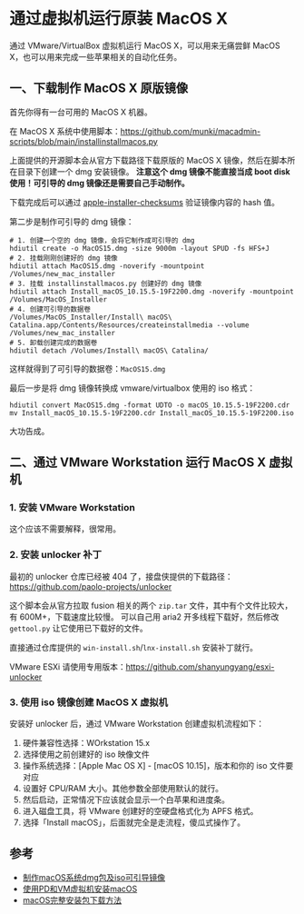 # 通过虚拟机运行原装 MacOS X

通过 VMware/VirtualBox 虚拟机运行 MacOS X，可以用来无痛尝鲜 MacOS X，也可以用来完成一些苹果相关的自动化任务。


## 一、下载制作 MacOS X 原版镜像

首先你得有一台可用的 MacOS X 机器。

在 MacOS X 系统中使用脚本：https://github.com/munki/macadmin-scripts/blob/main/installinstallmacos.py

上面提供的开源脚本会从官方下载路径下载原版的 MacOS X 镜像，然后在脚本所在目录下创建一个 dmg 安装镜像。
**注意这个 dmg 镜像不能直接当成 boot disk 使用！可引导的 dmg 镜像还是需要自己手动制作。**

下载完成后可以通过 [apple-installer-checksums](https://github.com/notpeter/apple-installer-checksums) 验证镜像内容的 hash 值。

第二步是制作可引导的 dmg 镜像：

```shell
# 1. 创建一个空的 dmg 镜像，会将它制作成可引导的 dmg
hdiutil create -o MacOS15.dmg -size 9000m -layout SPUD -fs HFS+J
# 2. 挂载刚刚创建好的 dmg 镜像
hdiutil attach MacOS15.dmg -noverify -mountpoint /Volumes/new_mac_installer
# 3. 挂载 installinstallmacos.py 创建好的 dmg 镜像
hdiutil attach Install_macOS_10.15.5-19F2200.dmg -noverify -mountpoint /Volumes/MacOS_Installer
# 4. 创建可引导的数据卷
/Volumes/MacOS_Installer/Install\ macOS\ Catalina.app/Contents/Resources/createinstallmedia --volume /Volumes/new_mac_installer
# 5. 卸载创建完成的数据卷
hdiutil detach /Volumes/Install\ macOS\ Catalina/
```

这样就得到了可引导的数据卷：`MacOS15.dmg`

最后一步是将 dmg 镜像转换成 vmware/virtualbox 使用的 iso 格式：

```shell
hdiutil convert MacOS15.dmg -format UDTO -o macOS_10.15.5-19F2200.cdr
mv Install_macOS_10.15.5-19F2200.cdr Install_macOS_10.15.5-19F2200.iso
```

大功告成。

## 二、通过 VMware Workstation 运行 MacOS X 虚拟机

### 1. 安装 VMware Workstation

这个应该不需要解释，很常用。

### 2. 安装 unlocker 补丁

最初的 unlocker 仓库已经被 404 了，接盘侠提供的下载路径：https://github.com/paolo-projects/unlocker

这个脚本会从官方拉取 fusion 相关的两个 `zip.tar` 文件，其中有个文件比较大，有 600M+，下载速度比较慢。
可以自己用 aria2 开多线程下载好，然后修改 `gettool.py` 让它使用已下载好的文件。

直接通过仓库提供的 `win-install.sh`/`lnx-install.sh` 安装补丁就行。

VMware ESXi 请使用专用版本：https://github.com/shanyungyang/esxi-unlocker

### 3. 使用 iso 镜像创建 MacOS X 虚拟机

安装好 unlocker 后，通过 VMware Workstation 创建虚拟机流程如下：

1. 硬件兼容性选择：WOrkstation 15.x
2. 选择使用之前创建好的 iso 映像文件
3. 操作系统选择：[Apple Mac OS X] - [macOS 10.15]，版本和你的 iso 文件要对应
4. 设置好 CPU/RAM 大小。其他参数全部使用默认的就行。
5. 然后启动，正常情况下应该就会显示一个白苹果和进度条。
6. 进入磁盘工具，将 VMware 创建好的空硬盘格式化为 APFS 格式。
7. 选择「Install macOS」，后面就完全是走流程，傻瓜式操作了。


## 参考

- [制作macOS系统dmg包及iso可引导镜像](https://www.newlearner.site/2019/03/07/macos-dmg-iso.html)
- [使用PD和VM虚拟机安装macOS](https://www.newlearner.site/2019/03/23/macos-pd-vm.html)
- [macOS完整安装包下载方法](https://www.newlearner.site/2019/07/22/full-size-macos.html)
